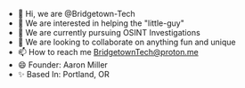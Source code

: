 - 👋 Hi, we are @Bridgetown-Tech
- 👀 We are interested in helping the "little-guy"
- 🌱 We are currently pursuing OSINT Investigations
- 💞️ We are looking to collaborate on anything fun and unique 
- 📫 How to reach me BridgetownTech@proton.me
- 😄 Founder: Aaron Miller
- ✨ Based In: Portland, OR

<!---
Bridgetown-Tech/Bridgetown-Tech is a ✨ special ✨ repository because its `README.md` (this file) appears on your GitHub profile.
You can click the Preview link to take a look at your changes.
--->
